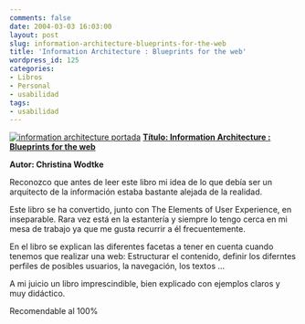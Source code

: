 ```yaml
---
comments: false
date: 2004-03-03 16:03:00
layout: post
slug: information-architecture-blueprints-for-the-web
title: 'Information Architecture : Blueprints for the web'
wordpress_id: 125
categories:
- Libros
- Personal
- usabilidad
tags:
- usabilidad
---
```



[![information architecture portada](http://jorgegorka.files.wordpress.com/information_architecture.jpg)](http://www.amazon.com/Information-Architecture-Blueprints-Christina-Wodtke/dp/0735712506/sr=1-1/qid=1163860685/ref=sr_1_1/102-4838740-6826568?ie=UTF8&s=books)
**[Título: Information Architecture : Blueprints for the web](http://www.amazon.com/Information-Architecture-Blueprints-Christina-Wodtke/dp/0735712506/sr=1-1/qid=1163860685/ref=sr_1_1/102-4838740-6826568?ie=UTF8&s=books)**  

**Autor: Christina Wodtke**






Reconozco que antes de leer este libro mi idea de lo que debía ser un arquitecto de la información estaba bastante alejada de la realidad.






Este libro se ha convertido, junto con The Elements of User Experience, en inseparable.  Rara vez está en la estantería y siempre lo tengo cerca en mi mesa de trabajo ya que me gusta recurrir a él frecuentemente.





En el libro se explican las diferentes facetas a tener en cuenta cuando tenemos que realizar una web: Estructurar el contenido, definir los diferntes perfiles de posibles usuarios, la navegación, los textos ...






A mi juicio un libro imprescindible, bien explicado con ejemplos claros y muy didáctico.

Recomendable al 100%

